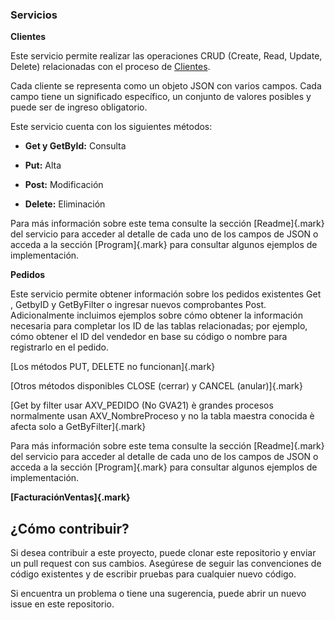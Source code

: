 ### Servicios

**Clientes**

Este servicio permite realizar las operaciones CRUD (Create, Read,
Update, Delete) relacionadas con el proceso de
[Clientes](https://ayudas.axoft.com/23ar/ayudas/gv/archivos_carp_gv/actualizacion_carp_gv/clientes_carp_gv/).

Cada cliente se representa como un objeto JSON con varios campos. Cada
campo tiene un significado específico, un conjunto de valores posibles y
puede ser de ingreso obligatorio.

Este servicio cuenta con los siguientes métodos:

-   **Get y GetById:** Consulta

-   **Put:** Alta

-   **Post:** Modificación

-   **Delete:** Eliminación

Para más información sobre este tema consulte la sección [Readme]{.mark}
del servicio para acceder al detalle de cada uno de los campos de JSON o
acceda a la sección [Program]{.mark} para consultar algunos ejemplos de
implementación.

**Pedidos**

Este servicio permite obtener información sobre los pedidos existentes
Get , GetbyID y GetByFilter o ingresar nuevos comprobantes Post.
Adicionalmente incluimos ejemplos sobre cómo obtener la información
necesaria para completar los ID de las tablas relacionadas; por ejemplo,
cómo obtener el ID del vendedor en base su código o nombre para
registrarlo en el pedido.

[Los métodos PUT, DELETE no funcionan]{.mark}

[Otros métodos disponibles CLOSE (cerrar) y CANCEL (anular)]{.mark}

[Get by filter usar AXV_PEDIDO (No GVA21) è grandes procesos normalmente
usan AXV_NombreProceso y no la tabla maestra conocida è afecta solo a
GetByFilter]{.mark}

Para más información sobre este tema consulte la sección [Readme]{.mark}
del servicio para acceder al detalle de cada uno de los campos de JSON o
acceda a la sección [Program]{.mark} para consultar algunos ejemplos de
implementación.

**[FacturaciónVentas]{.mark}**

## ¿Cómo contribuir?

Si desea contribuir a este proyecto, puede clonar este repositorio y
enviar un pull request con sus cambios. Asegúrese de seguir las
convenciones de código existentes y de escribir pruebas para cualquier
nuevo código.

Si encuentra un problema o tiene una sugerencia, puede abrir un nuevo
issue en este repositorio.
